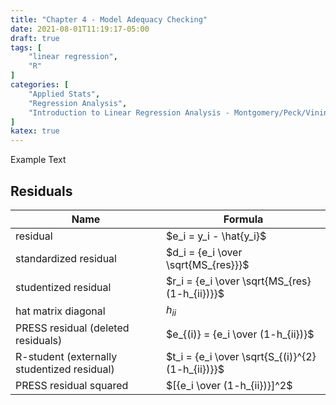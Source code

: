 ```yaml
---
title: "Chapter 4 - Model Adequacy Checking"
date: 2021-08-01T11:19:17-05:00
draft: true
tags: [
	"linear regression",
	"R"
]
categories: [
	"Applied Stats",
	"Regression Analysis",
	"Introduction to Linear Regression Analysis - Montgomery/Peck/Vining"
]
katex: true
---
```

Example Text

## Residuals

| Name | Formula |
| ---- | ------- |
|residual| $e_i = y_i - \hat{y_i}$| 
|standardized residual| $d_i = {e_i \over \sqrt{MS_{res}}}$| 
|studentized residual| $r_i = {e_i \over \sqrt{MS_{res} (1-h_{ii})}}$| 
|hat matrix diagonal| $h_{ii}$| 
|PRESS residual (deleted residuals)| $e_{(i)} = {e_i \over (1-h_{ii})}$| 
|R-student (externally studentized residual)| $t_i = {e_i \over \sqrt{S_{(i)}^{2} (1-h_{ii})}}$| 
|PRESS residual squared| $[{e_i \over (1-h_{ii})}]^2$| 
